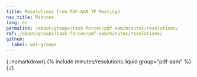 ```yaml
---
title: Resolutions from PDF-AAM TF Meetings
nav_title: Minutes
lang: en
permalink: /about/groups/task-forces/pdf-aam/minutes/resolutions/
ref: /about/groups/task-forces/pdf-aam/minutes/resolutions/
github:
  label: wai-groups
---
```


{::nomarkdown}
{% include minutes/resolutions.liquid group="pdf-aam" %}
{:/}